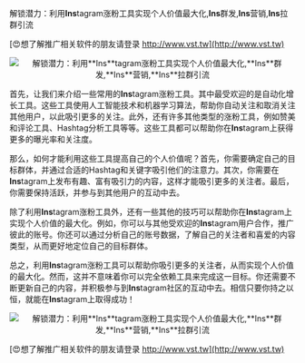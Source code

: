 解锁潜力：利用**Ins**tagram涨粉工具实现个人价值最大化,**Ins**群发,**Ins**营销,**Ins**拉群引流

[😍想了解推广相关软件的朋友请登录 http://www.vst.tw](http://www.vst.tw)

 <center><img src="https://vst.tw/MP4/tuiguang/png/1.png" alt="解锁潜力：利用**Ins**tagram涨粉工具实现个人价值最大化,**Ins**群发,**Ins**营销,**Ins**拉群引流"></center>

首先，让我们来介绍一些常用的**Ins**tagram涨粉工具。其中最受欢迎的是自动化增长工具。这些工具使用人工智能技术和机器学习算法，帮助你自动关注和取消关注其他用户，以此吸引更多的关注。此外，还有许多其他类型的涨粉工具，例如赞美和评论工具、Hashtag分析工具等等。这些工具都可以帮助你在**Ins**tagram上获得更多的曝光率和关注度。

那么，如何才能利用这些工具提高自己的个人价值呢？首先，你需要确定自己的目标群体，并通过合适的Hashtag和关键字吸引他们的注意力。其次，你需要在**Ins**tagram上发布有趣、富有吸引力的内容，这样才能吸引更多的关注者。最后，你需要保持活跃，并参与到其他用户的互动中去。

除了利用**Ins**tagram涨粉工具外，还有一些其他的技巧可以帮助你在**Ins**tagram上实现个人价值的最大化。例如，你可以与其他受欢迎的**Ins**tagram用户合作，推广彼此的账号。你还可以通过分析自己的账号数据，了解自己的关注者和喜爱的内容类型，从而更好地定位自己的目标群体。

总之，利用**Ins**tagram涨粉工具可以帮助你吸引更多的关注者，从而实现个人价值的最大化。然而，这并不意味着你可以完全依赖工具来完成这一目标。你还需要不断更新自己的内容，并积极参与到**Ins**tagram社区的互动中去。相信只要你持之以恒，就能在**Ins**tagram上取得成功！

 <center><img src="https://vst.tw/MP4/tuiguang/png/8.png" alt="解锁潜力：利用**Ins**tagram涨粉工具实现个人价值最大化,**Ins**群发,**Ins**营销,**Ins**拉群引流"></center>

[😍想了解推广相关软件的朋友请登录 http://www.vst.tw](http://www.vst.tw)



